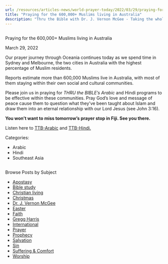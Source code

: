 ```yaml
---
url: /resources/articles-news/world-prayer-today/2022/03/29/praying-for-the-600-000-muslims-living-in-australia
title: "Praying for the 600,000+ Muslims living in Australia"
description: "Thru the Bible with Dr. J. Vernon McGee - Taking the whole Word to the whole world"
---
```







## 
 Praying for the 600,000+ Muslims living in Australia


March 29, 2022
![]()




Our prayer journey through Oceania continues today as we spend time in Sydney and Melbourne, the two cities in Australia with the highest percentage of Muslim residents.

Reports estimate more than 600,000 Muslims live in Australia, with most of them staying within their own social and cultural communities.

Please join us in praying for *THRU the BIBLE’s Arabic* and Hindi programs to be effective within these communities. Pray God’s love and message of peace cause them to question what they’ve been taught about Islam and draw them into an eternal relationship with our Lord Jesus (see John 3:16).

**You won’t want to miss tomorrow’s prayer stop in Fiji. See you there.**

Listen here to [TTB-Arabic](https://ttb.twr.org/home/day,0431/language,ARB) and [TTB-Hindi.](https://ttb.twr.org/home/day,0432/language,HIN)



Categories: 


* Arabic
* Hindi
* Southeast Asia









## 
 Browse Posts by Subject


* [Apostasy](/resources/articles-news/-in-tags/tags/Apostasy)
* [Bible study](/resources/articles-news/-in-tags/tags/Bible-study)
* [Christian living](/resources/articles-news/-in-tags/tags/Christian-living)
* [Christmas](/resources/articles-news/-in-tags/tags/Christmas)
* [Dr. J. Vernon McGee](/resources/articles-news/-in-tags/tags/Dr-J-Vernon-McGee)
* [Easter](/resources/articles-news/-in-tags/tags/easter)
* [Faith](/resources/articles-news/-in-tags/tags/Faith)
* [Gregg Harris](/resources/articles-news/-in-tags/tags/Gregg-Harris)
* [International](/resources/articles-news/-in-tags/tags/International)
* [Prayer](/resources/articles-news/-in-tags/tags/prayer)
* [Prophecy](/resources/articles-news/-in-tags/tags/Prophecy)
* [Salvation](/resources/articles-news/-in-tags/tags/Salvation)
* [Sin](/resources/articles-news/-in-tags/tags/sin)
* [Suffering & Comfort](/resources/articles-news/-in-tags/tags/Suffering-Comfort)
* [Worship](/resources/articles-news/-in-tags/tags/worship)






